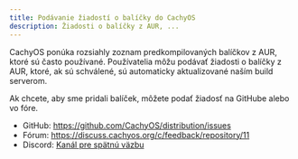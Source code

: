 ```yaml
---
title: Podávanie žiadostí o balíčky do CachyOS
description: Žiadosti o balíčky z AUR, ...
---
```


CachyOS ponúka rozsiahly zoznam predkompilovaných balíčkov z AUR, ktoré sú často používané.
Používatelia môžu podávať žiadosti o balíčky z AUR, ktoré, ak sú schválené, sú automaticky aktualizované naším build serverom.

Ak chcete, aby sme pridali balíček, môžete podať žiadosť na GitHube alebo vo fóre.

- GitHub: https://github.com/CachyOS/distribution/issues
- Fórum: https://discuss.cachyos.org/c/feedback/repository/11
- Discord: [Kanál pre spätnú väzbu](https://discord.com/channels/862292009423470592/1150723027986813018)
